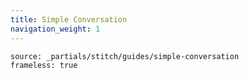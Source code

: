 ```yaml
---
title: Simple Conversation
navigation_weight: 1
---
```


```tabbed_content
source: _partials/stitch/guides/simple-conversation
frameless: true
```
